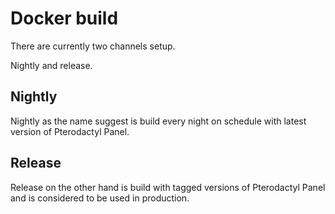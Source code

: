 # Docker build

There are currently two channels setup.

Nightly and release.

## Nightly

Nightly as the name suggest is build every night on schedule with latest version of Pterodactyl Panel.

## Release

Release on the other hand is build with tagged versions of Pterodactyl Panel and is considered to be used in production.
